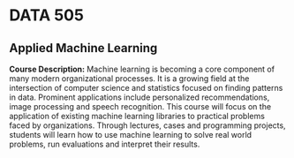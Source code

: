 # DATA 505

## Applied Machine Learning

**Course Description:** Machine learning is becoming a core component of many modern organizational processes. It is a growing field at the intersection of computer science and statistics focused on finding patterns in data. Prominent applications include personalized recommendations, image processing and speech recognition. This course will focus on the application of existing machine learning libraries to practical problems faced by organizations. Through lectures, cases and programming projects, students will learn how to use machine learning to solve real world problems, run evaluations and interpret their results.
